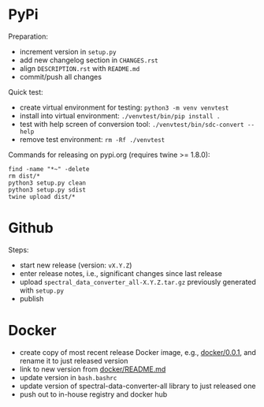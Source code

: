 PyPi
====

Preparation:

* increment version in `setup.py`
* add new changelog section in `CHANGES.rst`
* align `DESCRIPTION.rst` with `README.md`  
* commit/push all changes

Quick test:

* create virtual environment for testing: `python3 -m venv venvtest`
* install into virtual environment: `./venvtest/bin/pip install .`
* test with help screen of conversion tool: `./venvtest/bin/sdc-convert --help`
* remove test environment: `rm -Rf ./venvtest`

Commands for releasing on pypi.org (requires twine >= 1.8.0):

```
find -name "*~" -delete
rm dist/*
python3 setup.py clean
python3 setup.py sdist
twine upload dist/*
```


Github
======

Steps:

* start new release (version: `vX.Y.Z`)
* enter release notes, i.e., significant changes since last release
* upload `spectral_data_converter_all-X.Y.Z.tar.gz` previously generated with `setup.py`
* publish


Docker
======

* create copy of most recent release Docker image, e.g., [docker/0.0.1](docker/0.0.1), and rename it to just released version
* link to new version from [docker/README.md](docker/README.md)
* update version in `bash.bashrc`
* update version of spectral-data-converter-all library to just released one
* push out to in-house registry and docker hub
